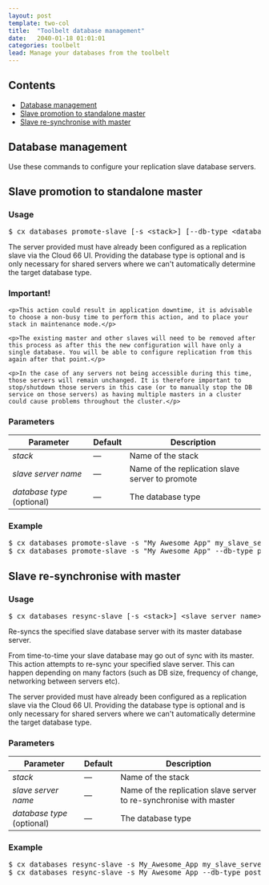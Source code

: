 ```yaml
---
layout: post
template: two-col
title:  "Toolbelt database management"
date:   2040-01-18 01:01:01
categories: toolbelt
lead: Manage your databases from the toolbelt
---
```


<h2>Contents</h2>
<ul class="page-toc">
    <li><a href="#about">Database management</a></li>
    <li><a href="#promote">Slave promotion to standalone master</a></li>
    <li><a href="#resync">Slave re-synchronise with master</a></li>
</ul>

<h2 id="about">Database management</h2>
Use these commands to configure your replication slave database servers.

<h2 id="promote">Slave promotion to standalone master</h2>

<h3 id="usage">Usage</h3>

<pre class="prettyprint">
$ cx databases promote-slave [-s &lt;stack&gt;] [--db-type &lt;database type&gt;] &lt;slave server name&gt;
</pre>

The server provided must have already been configured as a replication slave via the Cloud 66 UI.
Providing the database type is optional and is only necessary for shared servers where we can't automatically determine the target database type.

<div class="notice notice-warning">
    <h3>Important!</h3>

    <p>This action could result in application downtime, it is advisable to choose a non-busy time to perform this action, and to place your stack in maintenance mode.</p>

    <p>The existing master and other slaves will need to be removed after this process as after this the new configuration will have only a single database. You will be able to configure replication from this again after that point.</p>

    <p>In the case of any servers not being accessible during this time, those servers will remain unchanged. It is therefore important to stop/shutdown those servers in this case (or to manually stop the DB service on those servers) as having multiple masters in a cluster could cause problems throughout the cluster.</p>
</div>

<h3 id="params">Parameters</h3>

<table class='table table-bordered table-striped table-small'>
    <thead>
    <tr>
        <th align="center">Parameter</th>
        <th align="center">Default</th>
        <th align="center">Description</th>
    </tr>
    </thead>
    <tbody>
    <tr>
        <td><i>stack</i></td>
        <td>&mdash;</td>
        <td>Name of the stack</td>
    </tr>
    <tr>
        <td><i>slave server name</i></td>
        <td>&mdash;</td>
        <td>Name of the replication slave server to promote</td>
    </tr>
    <tr>
        <td><i>database type</i> (optional)</td>
        <td>&mdash;</td>
        <td>The database type</td>
    </tr>
    </tbody>
</table>

<h3 id="example">Example</h3>

<pre class="prettyprint">
$ cx databases promote-slave -s "My Awesome App" my_slave_server_name
$ cx databases promote-slave -s "My Awesome App" --db-type postgresql my_slave_server_name
</pre>

<h2 id="resync">Slave re-synchronise with master</h2>

<h3 id="usage">Usage</h3>

<pre class="prettyprint">
$ cx databases resync-slave [-s &lt;stack&gt;] &lt;slave server name&gt;
</pre>

Re-syncs the specified slave database server with its master database server.

From time-to-time your slave database may go out of sync with its master. This action attempts to re-sync your specified slave server. This can happen depending on many factors (such as DB size, frequency of change, networking between servers etc).

The server provided must have already been configured as a replication slave via the Cloud 66 UI.
Providing the database type is optional and is only necessary for shared servers where we can't automatically determine the target database type.


<h3 id="params">Parameters</h3>

<table class='table table-bordered table-striped table-small'>
    <thead>
    <tr>
        <th align="center">Parameter</th>
        <th align="center">Default</th>
        <th align="center">Description</th>
    </tr>
    </thead>
    <tbody>
    <tr>
        <td><i>stack</i></td>
        <td>&mdash;</td>
        <td>Name of the stack</td>
    </tr>
    <tr>
        <td><i>slave server name</i></td>
        <td>&mdash;</td>
        <td>Name of the replication slave server to re-synchronise with master</td>
    </tr>
    <tr>
        <td><i>database type</i> (optional)</td>
        <td>&mdash;</td>
        <td>The database type</td>
    </tr>
    </tbody>
</table>

<h3 id="example">Example</h3>

<pre class="prettyprint">
$ cx databases resync-slave -s My_Awesome_App my_slave_server_name
$ cx databases resync-slave -s My_Awesome_App --db-type postgresql my_slave_server_name
</pre>